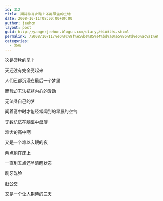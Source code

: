 ```yaml
---
id: 312
title: 期待你再次踏上不再陌生的土地…
date: 2008-10-11T08:00:00+00:00
author: jeehon
layout: post
guid: http://yangerjeehon.blogcn.com/diary,20185294.shtml
permalink: /2008/10/11/%e6%9c%9f%e5%be%85%e4%bd%a0%e5%86%8d%e6%ac%a1%e8%b8%8f%e4%b8%8a%e4%b8%8d%e5%86%8d%e9%99%8c%e7%94%9f%e7%9a%84%e5%9c%9f%e5%9c%b0%e2%80%a6/
categories:
  - 其他
---
```

这是深秋的早上
  
天还没有完全亮起来
  
人们还都沉浸在最后一个梦里
  
而我却无法抗拒内心的激动
  
无法寻自己的梦
  
闻着高中时才能经常闻到的早晨的空气
  
无数记忆在脑海中盘旋
  
难舍的高中啊

又是一个难以入眠的夜
  
两点躺在床上
  
一直到五点还半清醒状态
  
刷牙洗脸
  
赶公交
  
又是一个让人期待的三天